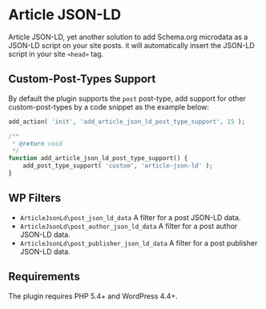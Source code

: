 # Article JSON-LD

Article JSON-LD, yet another solution to add Schema.org microdata as a JSON-LD script on your site posts. it will automatically insert the JSON-LD script in your site `<head>` tag.

## Custom-Post-Types Support
By default the plugin supports the `post` post-type, add support for other custom-post-types by a code snippet as the example below:

```php
add_action( 'init', 'add_article_json_ld_post_type_support', 15 );

/**
 * @return void
 */
function add_article_json_ld_post_type_support() {
    add_post_type_support( 'custom', 'article-json-ld' );
}
```

## WP Filters

- `ArticleJsonLd\post_json_ld_data` A filter for a post JSON-LD data.
- `ArticleJsonLd\post_author_json_ld_data` A filter for a post author JSON-LD data.
- `ArticleJsonLd\post_publisher_json_ld_data` A filter for a post publisher JSON-LD data.

## Requirements
The plugin requires PHP 5.4+ and WordPress 4.4+.
